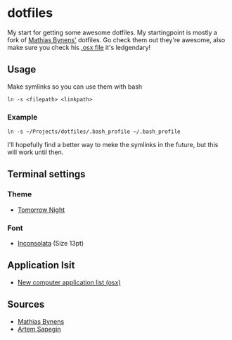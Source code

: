 # dotfiles

My start for getting some awesome dotfiles. My startingpoint is mostly a fork of [Mathias Bynens'](https://github.com/mathiasbynens/dotfiles) dotfiles. Go check them out they're awesome, also make sure you check his [.osx file](https://github.com/mathiasbynens/dotfiles/blob/master/.osx) it's ledgendary!

## Usage

Make symlinks so you can use them with bash

``` 
ln -s <filepath> <linkpath> 
```

### Example

```
ln -s ~/Projects/dotfiles/.bash_profile ~/.bash_profile
```

I'll hopefully find a better way to meke the symlinks in the future, but this will work until then.

## Terminal settings

### Theme
- [Tomorrow Night](https://github.com/chriskempson/tomorrow-theme)

### Font
- [Inconsolata](http://www.levien.com/type/myfonts/inconsolata.html) (Size 13pt)

## Application lsit

- [New computer application list (osx)](https://gist.github.com/rub1/5616029)

## Sources
- [Mathias Bynens](https://github.com/mathiasbynens/dotfiles) 
- [Artem Sapegin](https://github.com/sapegin/dotfiles)
